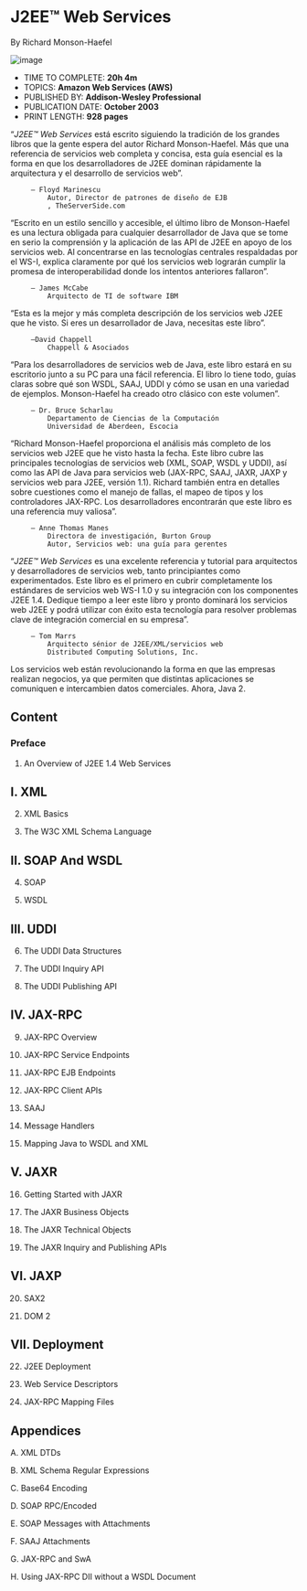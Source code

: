 # J2EE™ Web Services

By Richard Monson-Haefel

![image](https://github.com/adolfodelarosades/Java/assets/23094588/640cc4d4-f51c-4b2a-b170-bdbc7942439a)

* TIME TO COMPLETE: **20h 4m**
* TOPICS: **Amazon Web Services (AWS)**
* PUBLISHED BY: **Addison-Wesley Professional**
* PUBLICATION DATE: **October 2003**
* PRINT LENGTH: **928 pages**

“*J2EE™ Web Services* está escrito siguiendo la tradición de los grandes libros que la gente espera del autor Richard Monson-Haefel. Más que una referencia de servicios web completa y concisa, esta guía esencial es la forma en que los desarrolladores de J2EE dominan rápidamente la arquitectura y el desarrollo de servicios web”.

         — Floyd Marinescu
             Autor, Director de patrones de diseño de EJB
             , TheServerSide.com

“Escrito en un estilo sencillo y accesible, el último libro de Monson-Haefel es una lectura obligada para cualquier desarrollador de Java que se tome en serio la comprensión y la aplicación de las API de J2EE en apoyo de los servicios web. Al concentrarse en las tecnologías centrales respaldadas por el WS-I, explica claramente por qué los servicios web lograrán cumplir la promesa de interoperabilidad donde los intentos anteriores fallaron”.

         — James McCabe
             Arquitecto de TI de software IBM

“Esta es la mejor y más completa descripción de los servicios web J2EE que he visto. Si eres un desarrollador de Java, necesitas este libro”.

         —David Chappell
             Chappell & Asociados

“Para los desarrolladores de servicios web de Java, este libro estará en su escritorio junto a su PC para una fácil referencia. El libro lo tiene todo, guías claras sobre qué son WSDL, SAAJ, UDDI y cómo se usan en una variedad de ejemplos. Monson-Haefel ha creado otro clásico con este volumen”.

         — Dr. Bruce Scharlau
             Departamento de Ciencias de la Computación
             Universidad de Aberdeen, Escocia

“Richard Monson-Haefel proporciona el análisis más completo de los servicios web J2EE que he visto hasta la fecha. Este libro cubre las principales tecnologías de servicios web (XML, SOAP, WSDL y UDDI), así como las API de Java para servicios web (JAX-RPC, SAAJ, JAXR, JAXP y servicios web para J2EE, versión 1.1). Richard también entra en detalles sobre cuestiones como el manejo de fallas, el mapeo de tipos y los controladores JAX-RPC. Los desarrolladores encontrarán que este libro es una referencia muy valiosa”.

         — Anne Thomas Manes
             Directora de investigación, Burton Group
             Autor, Servicios web: una guía para gerentes

“*J2EE™ Web Services* es una excelente referencia y tutorial para arquitectos y desarrolladores de servicios web, tanto principiantes como experimentados. Este libro es el primero en cubrir completamente los estándares de servicios web WS-I 1.0 y su integración con los componentes J2EE 1.4. Dedique tiempo a leer este libro y pronto dominará los servicios web J2EE y podrá utilizar con éxito esta tecnología para resolver problemas clave de integración comercial en su empresa”.

         — Tom Marrs
             Arquitecto sénior de J2EE/XML/servicios web
             Distributed Computing Solutions, Inc.
             
Los servicios web están revolucionando la forma en que las empresas realizan negocios, ya que permiten que distintas aplicaciones se comuniquen e intercambien datos comerciales. Ahora, Java 2.

## Content

### Preface

1. An Overview of J2EE 1.4 Web Services

## I. XML

2. XML Basics

3. The W3C XML Schema Language

## II. SOAP And WSDL

4. SOAP

5. WSDL

## III. UDDI

6. The UDDI Data Structures

7. The UDDI Inquiry API

8. The UDDI Publishing API

## IV. JAX-RPC

9. JAX-RPC Overview

10. JAX-RPC Service Endpoints

11. JAX-RPC EJB Endpoints

12. JAX-RPC Client APIs

13. SAAJ

14. Message Handlers

15. Mapping Java to WSDL and XML

## V. JAXR

16. Getting Started with JAXR

17. The JAXR Business Objects

18. The JAXR Technical Objects

19. The JAXR Inquiry and Publishing APIs

## VI. JAXP

20. SAX2

21. DOM 2

## VII. Deployment

22. J2EE Deployment

23. Web Service Descriptors

24. JAX-RPC Mapping Files

## Appendices

A. XML DTDs

B. XML Schema Regular Expressions

C. Base64 Encoding

D. SOAP RPC/Encoded

E. SOAP Messages with Attachments

F. SAAJ Attachments

G. JAX-RPC and SwA

H. Using JAX-RPC DII without a WSDL Document

